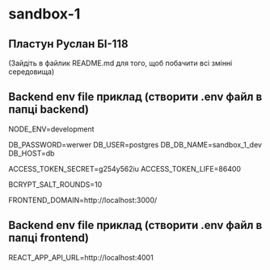 # sandbox-1

## Пластун Руслан БІ-118

(Зайдіть в файлик README.md для того, щоб побачити всі змінні середовища)

## Backend env file приклад (створити .env файл в папці backend)

NODE_ENV=development

DB_PASSWORD=werwer
DB_USER=postgres
DB_DB_NAME=sandbox_1_dev
DB_HOST=db

ACCESS_TOKEN_SECRET=g254y562iu
ACCESS_TOKEN_LIFE=86400

BCRYPT_SALT_ROUNDS=10

FRONTEND_DOMAIN=http://localhost:3000/

## Backend env file приклад (створити .env файл в папці frontend)

REACT_APP_API_URL=http://localhost:4001
